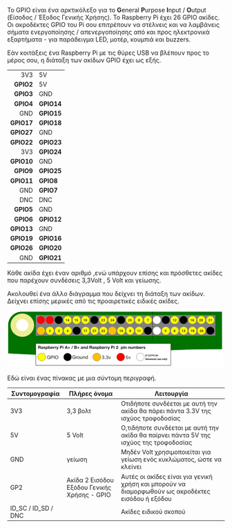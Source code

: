 Το GPIO είναι ένα αρκτικόλεξο για το **G**eneral **P**urpose **I**nput / **O**utput (Είσοδος / Έξοδος Γενικής Χρήσης). Το Raspberry Pi έχει 26 GPIO ακίδες. Οι ακροδέκτες GPIO του Pi σου επιτρέπουν να στέλνεις και να λαμβάνεις σήματα ενεργοποίησης / απενεργοποίησης από και προς ηλεκτρονικά εξαρτήματα - για παράδειγμα LED, μοτέρ, κουμπιά και buzzers.

Εάν κοιτάξεις ένα Raspberry Pi με τις θύρες USB να βλέπουν προς το μέρος σου, η διάταξη των ακίδων GPIO έχει ως εξής.

|            |            |
| ----------:|:---------- |
|        3V3 | 5V         |
|  **GPIO2** | 5V         |
|  **GPIO3** | GND        |
|  **GPIO4** | **GPIO14** |
|        GND | **GPIO15** |
| **GPIO17** | **GPIO18** |
| **GPIO27** | GND        |
| **GPIO22** | **GPIO23** |
|        3V3 | **GPIO24** |
| **GPIO10** | GND        |
|  **GPIO9** | **GPIO25** |
| **GPIO11** | **GPIO8**  |
|        GND | **GPIO7**  |
|        DNC | DNC        |
|  **GPIO5** | GND        |
|  **GPIO6** | **GPIO12** |
| **GPIO13** | GND        |
| **GPIO19** | **GPIO16** |
| **GPIO26** | **GPIO20** |
|        GND | **GPIO21** |

Κάθε ακίδα έχει έναν αριθμό ,ενώ υπάρχουν επίσης και πρόσθετες ακίδες που παρέχουν συνδέσεις 3,3Volt , 5 Volt και γείωσης.

Ακολουθεί ένα άλλο διάγραμμα που δείχνει τη διάταξη των ακίδων. Δείχνει επίσης μερικές από τις προαιρετικές ειδικές ακίδες.

![ακίδα εξόδου](images/pinout.png)

Εδώ είναι ένας πίνακας με μια σύντομη περιγραφή.

| Συντομογραφία         | Πλήρες όνομα                                 | Λειτουργία                                                                                        |
| --------------------- | -------------------------------------------- | ------------------------------------------------------------------------------------------------- |
| 3V3                   | 3,3 βολτ                                     | Οτιδήποτε συνδέεται με αυτή την ακίδα θα πάρει πάντα 3.3V της ισχύος τροφοδοσίας                  |
| 5V                    | 5 Volt                                       | Ο,τιδήποτε συνδέεται με αυτή την ακίδα θα παίρνει πάντα 5V της ισχύος της τροφοδοσίας             |
| GND                   | γείωση                                       | Μηδέν Volt χρησιμοποιείται για γείωση ενός κυκλώματος, ώστε να κλείνει                            |
| GP2                   | Ακίδα 2 Εισόδου Εξόδου Γενικής Χρήσης - GPIO | Αυτές οι ακίδες είναι για γενική χρήση και μπορούν να διαμορφωθούν ως ακροδέκτες εισόδου ή εξόδου |
| ID_SC / ID_SD / DNC |                                              | Ακίδες ειδικού σκοπού                                                                             |
